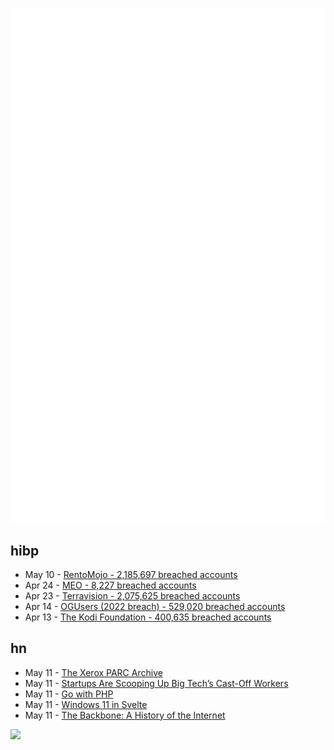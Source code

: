![Metrics](https://raw.githubusercontent.com/phixion/phixion/master/metrics.svg)

## hibp

<!--
for https://github.com/phixion/phixion/blob/main/.github/workflows/feeds.yml
-->
<!--START_SECTION:haveibeenpwnd-->
- May 10 - [RentoMojo - 2,185,697 breached accounts](https://haveibeenpwned.com/PwnedWebsites#RentoMojo)
- Apr 24 - [MEO - 8,227 breached accounts](https://haveibeenpwned.com/PwnedWebsites#MEO)
- Apr 23 - [Terravision - 2,075,625 breached accounts](https://haveibeenpwned.com/PwnedWebsites#Terravision)
- Apr 14 - [OGUsers (2022 breach) - 529,020 breached accounts](https://haveibeenpwned.com/PwnedWebsites#OGUsers2022)
- Apr 13 - [The Kodi Foundation - 400,635 breached accounts](https://haveibeenpwned.com/PwnedWebsites#KodiFoundation)
<!--END_SECTION:haveibeenpwnd-->

## hn

<!--
for https://github.com/phixion/phixion/blob/main/.github/workflows/feeds.yml
-->
<!--START_SECTION:hn-->
- May 11 - [The Xerox PARC Archive](https://info.computerhistory.org/xerox-parc-archive)
- May 11 - [Startups Are Scooping Up Big Tech’s Cast-Off Workers](https://www.wsj.com/articles/startups-are-scooping-up-big-techs-cast-off-workers-981f7d35)
- May 11 - [Go with PHP](https://gowithphp.com/)
- May 11 - [Windows 11 in Svelte](https://github.com/yashash-pugalia/win11-svelte)
- May 11 - [The Backbone: A History of the Internet](https://technicshistory.com/the-backbone/)
<!--END_SECTION:hn-->

<!--
for https://yhype.me
-->
![](https://hit.yhype.me/github/profile?user_id=13013670)
